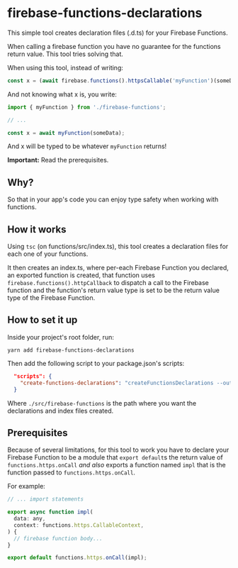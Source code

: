 # firebase-functions-declarations

This simple tool creates declaration files (.d.ts) for your Firebase Functions.

When calling a firebase function you have no guarantee for the functions return value. This tool tries solving that.

When using this tool, instead of writing:

```js
const x = (await firebase.functions().httpsCallable('myFunction')(someData)).data
```

And not knowing what x is, you write:

```js
import { myFunction } from './firebase-functions';

// ...

const x = await myFunction(someData);
```

And x will be typed to be whatever `myFunction` returns!

**Important:** Read the prerequisites.

## Why?

So that in your app's code you can enjoy type safety when working with functions.

## How it works

Using `tsc` (on functions/src/index.ts), this tool creates a declaration files for each one of your functions.

It then creates an index.ts, where per-each Firebase Function you declared, an exported function is created, that function uses `firebase.functions().httpCallback` to dispatch a call to the Firebase function and the function's return value type is set to be the return value type of the Firebase Function.

## How to set it up

Inside your project's root folder, run:

```
yarn add firebase-functions-declarations
```

Then add the following script to your package.json's scripts:

```json
  "scripts": {
    "create-functions-declarations": "createFunctionsDeclarations --output ./src/firebase-functions"
  }
```

Where `./src/firebase-functions` is the path where you want the declarations and index files created.

## Prerequisites

Because of several limitations, for this tool to work you have to declare your Firebase Function to be a module that `export default`s the return value of `functions.https.onCall` _and also_ exports a function named `impl` that is the function passed to `functions.https.onCall`.

For example:

```js
// ... import statements

export async function impl(
  data: any,
  context: functions.https.CallableContext,
) {
  // firebase function body...
}

export default functions.https.onCall(impl);
```

